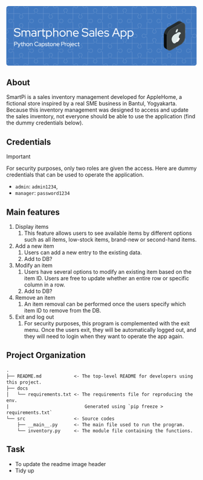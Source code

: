 ![Header](ReadMeHeader.png)

## About
SmartPi is a sales inventory management developed for AppleHome, a fictional store inspired by a real SME business in Bantul, Yogyakarta. Because this inventory management was designed to access and update the sales inventory, not everyone should be able to use the application (find the dummy credentials below).

## Credentials

> [!IMPORTANT] 
> For security purposes, only two roles are given the access. Here are dummy credentials that can be used to operate the application.

- `admin`: `admin1234`,
- `manager`: `password1234`

## Main features
1. Display items
	1. This feature allows users to see available items by different options such as all items, low-stock items, brand-new or second-hand items. 
2. Add a new item
	1. Users can add a new entry to the existing data.
	2. Add to DB?
3. Modify an item
	1. Users have several options to modify an existing item based on the item ID. Users are free to update whether an entire row or specific column in a row.
	2. Add to DB?
4. Remove an item
	1. An item removal can be performed once the users specify which item ID to remove from the DB. 
5. Exit and log out
	1. For security purposes, this program is complemented with the exit menu. Once the users exit, they will be automatically logged out, and they will need to login when they want to operate the app again. 

## Project Organization

    .
    ├── README.md            <- The top-level README for developers using this project.
    ├── docs
    │   └── requirements.txt <- The requirements file for reproducing the env. 
    |                            Generated using `pip freeze > requirements.txt`
    └── src                  <- Source codes
        ├── __main__.py      <- The main file used to run the program.
        └── inventory.py     <- The module file containing the functions.


## Task
- To update the readme image header
- Tidy up 